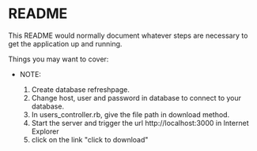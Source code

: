 # README

This README would normally document whatever steps are necessary to get the
application up and running.

Things you may want to cover:

* NOTE:

  1. Create database refreshpage.
  2. Change host, user and password in database to connect to your database.
  3. In users_controller.rb, give the file path in download method.
  4. Start the server and trigger the url http://localhost:3000 in Internet Explorer
  5. click on the link "click to download"
